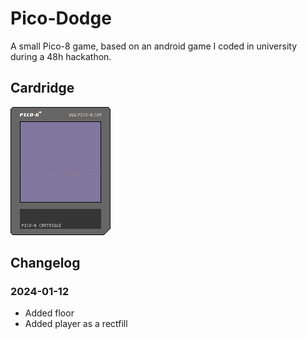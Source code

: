 # Pico-Dodge
A small Pico-8 game, based on an android game I coded in university during a 48h hackathon.

## Cardridge 
![Pico-Dodge](dodge.p8.png)

## Changelog

### 2024-01-12
- Added floor
- Added player as a rectfill